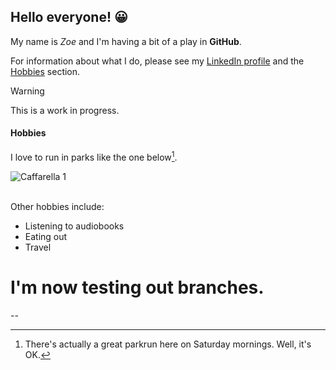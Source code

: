 ## Hello everyone! :grinning:

My name is *Zoe* and I'm having a bit of a play in **GitHub**.

For information about what I do, please see my [LinkedIn profile](https://www.linkedin.com/in/zoe-joanne-green-mcil-cl-0828a996/) and the [Hobbies](https://github.com/ZJOttaviani/ZJOttaviani/edit/main/README.md#hobbies) section.

> [!WARNING]
> This is a work in progress.

#### Hobbies

I love to run in parks like the one below[^1].
[^1]: There's actually a great parkrun here on Saturday mornings. Well, it's OK.

![Caffarella 1](https://github.com/user-attachments/assets/9163f27b-734d-4588-a3c7-7aa5a5c8bd54 "Test")


  
  <br>Other hobbies include:<!-- I don't understand why I had to enter an HTML command to get the line break to appear here -->
- Listening to audiobooks
- Eating out
- Travel

# I'm now testing out branches.

--

<!--
**ZJOttaviani/ZJOttaviani** is a ✨ _special_ ✨ repository because its `README.md` (this file) appears on your GitHub profile.

Here are some ideas to get you started:

- 🔭 I’m currently working on ...
- 🌱 I’m currently learning ...
- 👯 I’m looking to collaborate on ...
- 🤔 I’m looking for help with ...
- 💬 Ask me about ...
- 📫 How to reach me: ...
- 😄 Pronouns: ...
- ⚡ Fun fact: ...
-->

